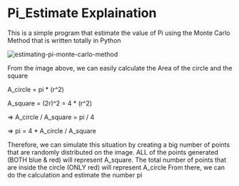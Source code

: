 # Pi_Estimate Explaination

This is a simple program that estimate the value of Pi using the Monte Carlo Method that is written totally in Python

![estimating-pi-monte-carlo-method](https://user-images.githubusercontent.com/83048295/116643492-0c96e880-a926-11eb-89eb-1fbbc41aca95.png)

From the image above, we can easily calculate the Area of the circle and the square

A_circle = pi * (r^2)

A_square = (2r)^2 = 4 * (r^2)

=> A_circle / A_square = pi / 4

=> pi = 4 * A_circle / A_square

Therefore, we can simulate this situation by creating a big number of points that are randomly distributed on the image.
ALL of the points generated (BOTH blue & red) will represent A_square. 
The total number of points that are inside the circle (ONLY red) will represent A_circle
From there, we can do the calculation and estimate the number pi
